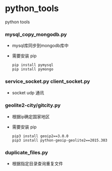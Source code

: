 # python_tools
python tools

### mysql_copy_mongodb.py

* mysql库同步到mongodb库中
* 需要安装 pip 

    ~~~~~
    pip install pymysql
    pip install pymongo
    ~~~~~
### service_socket.py client_socket.py

* socket udp 通讯

###  geolite2-city/gitcity.py
*  根据ip确定国家地区
* 需要安装 pip 

    ~~~~~
    pip3 install geoip2==3.0.0
    pip3 install python-geoip-geolite2==2015.303
    ~~~~~
### duplicate_files.py
* 根据指定目录查询重复文件

 
